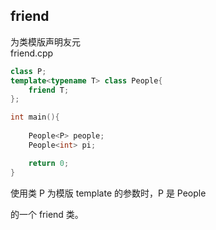 ## friend
为类模版声明友元<br>
friend.cpp
```.cpp
class P;
template<typename T> class People{
	friend T;
}; 

int main(){
	
	People<P> people;
	People<int> pi;

	return 0;
}
```

使用类 P 为模版 template<typename T> 的参数时，P 是 People<P> 的一个 friend 类。<br>
